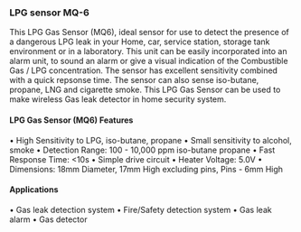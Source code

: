 ### LPG sensor MQ-6

This LPG Gas Sensor (MQ6), ideal sensor for use to detect the presence of a dangerous LPG leak in your Home,  car, service station, storage tank environment or in a laboratory. This unit can be easily incorporated into an alarm unit, to sound an alarm or give a visual indication of the Combustible Gas / LPG concentration. The sensor has excellent sensitivity combined with a quick repsonse time. The sensor can also sense iso-butane, propane, LNG and cigarette smoke. This LPG Gas Sensor can be used to make wireless Gas leak detector in home security system.

#### LPG Gas Sensor (MQ6) Features
• High Sensitivity to LPG, iso-butane, propane
• Small sensitivity to alcohol, smoke
• Detection Range: 100 - 10,000 ppm iso-butane propane
• Fast Response Time: <10s
• Simple drive circuit
• Heater Voltage: 5.0V
• Dimensions: 18mm Diameter, 17mm High excluding pins, Pins - 6mm High

#### Applications
• Gas leak detection system
• Fire/Safety detection system
• Gas leak alarm
• Gas detector
